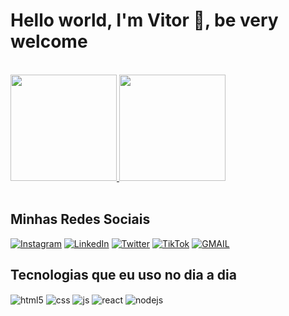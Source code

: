 # Hello world, I'm Vitor 👋, be very welcome

<br>

<div>
  <a href="https://github.com/anuraghazra/github-readme-stats">
    <img height=170em src="https://github-readme-stats.vercel.app/api?username=euvitordev&show_icons=true&theme=dark&" />
  </a>
  <a href="https://github.com/euvitordev/github-readme-stats">
    <img height=170em src="https://github-readme-stats.vercel.app/api/top-langs/?username=euvitordev&layout=compact&theme=dark" />
  </a>
</div>

<br>

## Minhas Redes Sociais

[![Instagram](https://img.shields.io/badge/Instagram-E4405F?style=for-the-badge&logo=instagram&logoColor=white)](https://instagram.com/euvitordev)
[![LinkedIn](https://img.shields.io/badge/LinkedIn-0077B5?style=for-the-badge&logo=linkedin&logoColor=white)](https://www.linkedin.com/in/euvtitordev/)
[![Twitter](https://img.shields.io/badge/Twitter-1DA1F2?style=for-the-badge&logo=twitter&logoColor=white)](https://twitter.com/euvitordev)
[![TikTok](https://img.shields.io/badge/TikTok-000000?style=for-the-badge&logo=tiktok&logoColor=white)](https://www.tiktok.com/@euvitordev)
[![GMAIL](https://img.shields.io/badge/Gmail-D14836?style=for-the-badge&logo=gmail&logoColor=white)](mailto:dev.vitorlucas@gmail.com)


## Tecnologias que eu uso no dia a dia

<div style="display: inline_block">
  <img align="center" alt="html5" src="https://img.shields.io/badge/HTML5-E34F26?style=for-the-badge&logo=html5&logoColor=white" />
  <img align="center" alt="css" src="https://img.shields.io/badge/CSS3-1572B6?style=for-the-badge&logo=css3&logoColor=white" />
  <img align="center" alt="js" src="https://img.shields.io/badge/JavaScript-F7DF1E?style=for-the-badge&logo=javascript&logoColor=black" />
  <img align="center" alt="react" src="https://img.shields.io/badge/React-20232A?style=for-the-badge&logo=react&logoColor=61DAFB" />
  <img align="center" alt="nodejs" src="https://img.shields.io/badge/Node.js-43853D?style=for-the-badge&logo=node.js&logoColor=white" />
</div><br/>
